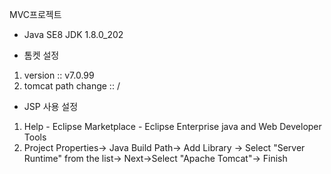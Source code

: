 MVC프로젝트

- Java SE8 
JDK 1.8.0_202

- 톰켓 설정 
1. version :: v7.0.99
2. tomcat path change :: /


- JSP 사용 설정
1. Help - Eclipse Marketplace - Eclipse Enterprise java and Web Developer Tools
2. Project Properties-> Java Build Path-> Add Library -> Select "Server Runtime" from the list-> Next->Select "Apache Tomcat"-> Finish



